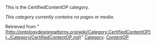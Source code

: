This is the CertifiedContentOP category.




_This category currently contains no pages or media._



Retrieved from "[http://ontologydesignpatterns.org/wiki/Category:CertifiedContentOP](../Category/CertifiedContentOP.md)"
 [Category](http://ontologydesignpatterns.org/wiki/Special:Categories "Special:Categories"): [ContentOP](../Category/ContentOP.md "Category:ContentOP")